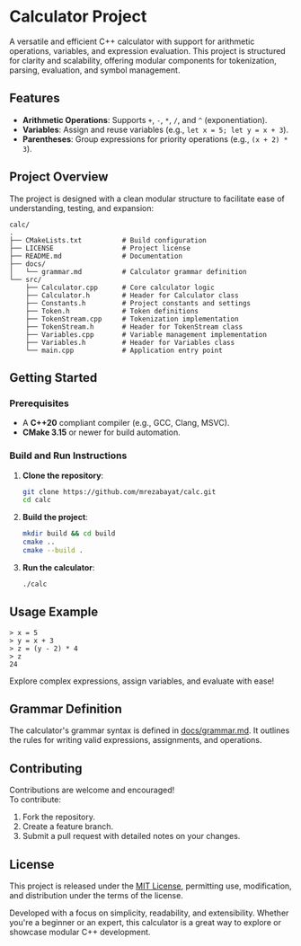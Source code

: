 # Calculator Project

A versatile and efficient C++ calculator with support for arithmetic operations, variables, and expression evaluation. This project is structured for clarity and scalability, offering modular components for tokenization, parsing, evaluation, and symbol management.

## Features

- **Arithmetic Operations**: Supports `+`, `-`, `*`, `/`, and `^` (exponentiation).  
- **Variables**: Assign and reuse variables (e.g., `let x = 5; let y = x + 3`).  
- **Parentheses**: Group expressions for priority operations (e.g., `(x + 2) * 3`).  

## Project Overview

The project is designed with a clean modular structure to facilitate ease of understanding, testing, and expansion:

```plaintext
calc/
.
├── CMakeLists.txt          # Build configuration
├── LICENSE                 # Project license
├── README.md               # Documentation
├── docs/                   
│   └── grammar.md          # Calculator grammar definition
└── src/
    ├── Calculator.cpp      # Core calculator logic
    ├── Calculator.h        # Header for Calculator class
    ├── Constants.h         # Project constants and settings
    ├── Token.h             # Token definitions
    ├── TokenStream.cpp     # Tokenization implementation
    ├── TokenStream.h       # Header for TokenStream class
    ├── Variables.cpp       # Variable management implementation
    ├── Variables.h         # Header for Variables class
    └── main.cpp            # Application entry point
```

## Getting Started

### Prerequisites

- A **C++20** compliant compiler (e.g., GCC, Clang, MSVC).
- **CMake 3.15** or newer for build automation.

### Build and Run Instructions

1. **Clone the repository**:

   ```bash
   git clone https://github.com/mrezabayat/calc.git
   cd calc
   ```

2. **Build the project**:

   ```bash
   mkdir build && cd build
   cmake ..
   cmake --build .
   ```

3. **Run the calculator**:

   ```bash
   ./calc
   ```

## Usage Example

```plaintext
> x = 5
> y = x + 3
> z = (y - 2) * 4
> z
24
```

Explore complex expressions, assign variables, and evaluate with ease!

## Grammar Definition

The calculator's grammar syntax is defined in [docs/grammar.md](docs/grammar.md). It outlines the rules for writing valid expressions, assignments, and operations.

## Contributing

Contributions are welcome and encouraged!  
To contribute:

1. Fork the repository.  
2. Create a feature branch.  
3. Submit a pull request with detailed notes on your changes.  

## License

This project is released under the [MIT License](LICENSE), permitting use, modification, and distribution under the terms of the license.

Developed with a focus on simplicity, readability, and extensibility. Whether you're a beginner or an expert, this calculator is a great way to explore or showcase modular C++ development.
